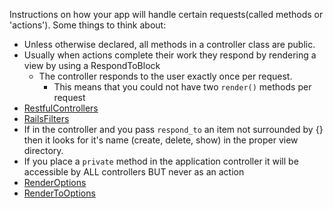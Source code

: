 Instructions on how your app will handle certain requests(called methods or 'actions'). Some things to think about:  

* Unless otherwise declared, all methods in a controller class are public.
* Usually when actions complete their work they respond by rendering a view by using a RespondToBlock
  * The controller responds to the user exactly once per request.
    * This means that you could not have two `render()` methods per request
* [RestfulControllers][1]
* [RailsFilters][2]
* If in the controller and you pass `respond_to` an item not surrounded by {} then it looks for it's name (create, delete, show) in the proper view directory.
* If you place a `private` method in the application controller it will be accessible by ALL controllers BUT never as an action
* [RenderOptions][3]
* [RenderToOptions][4]

[1]: /RestfulControllers
[2]: /RailsFilters
[3]: /RenderOptions
[4]: /RenderToOptions